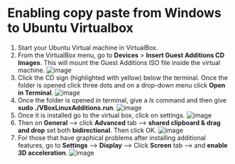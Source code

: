 # Enabling copy paste from Windows to Ubuntu Virtualbox
1. Start your Ubuntu Virtual machine in VirtualBox.
2. From the VirtualBox menu, go to **Devices** > **Insert Guest Additions CD Images**. This will mount the Guest Additions ISO file inside the virtual machine.
   ![image](https://github.com/s371506/acit2410/assets/113550989/d976e677-a092-4ef5-800d-8ec88bde01df)
3. Click the CD sign (highlighted with yellow) below the terminal. Once the folder is opened click three dots and on a drop-down menu click **Open in Terminal**.
   ![image](https://github.com/s371506/acit2410/assets/113550989/d08d95a7-e784-4f76-b15c-afa38f076223)
4. Once the folder is opened in terminal, give a *ls* command and then give **sudo ./VBoxLinuxAdditions.run**.
   ![image](https://github.com/s371506/acit2410/assets/113550989/c35fd7fc-28d5-442a-a784-817106b225bd)
5. Once it is installed go to the virtual box, click on settings.
   ![image](https://github.com/s371506/acit2410/assets/113550989/9c2138e9-4f81-4ab1-b5a5-d2eb4bfeaff7)
6. Then on **General** --> click **Advanced** tab --> **shared clipboard & drag and drop** set both **bidirectional**. Then click OK.
   ![image](https://github.com/s371506/acit2410/assets/113550989/49da590d-8b6b-465b-87df-dcc8c962506e)
7. For those that have graphical problems after installing additional features, go to **Settings** --> **Display** --> Click **Screen** tab --> and **enable 3D acceleration**.
   ![image](https://github.com/s371506/acit2410/assets/113550989/0740a4f5-d73d-47d7-a3d8-19e309df6cf4)
   




